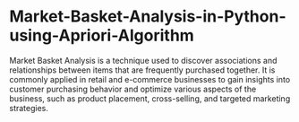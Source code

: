 # Market-Basket-Analysis-in-Python-using-Apriori-Algorithm
Market Basket Analysis is a technique used to discover associations and relationships between items that are frequently purchased together. It is commonly applied in retail and e-commerce businesses to gain insights into customer purchasing behavior and optimize various aspects of the business, such as product placement, cross-selling, and targeted marketing strategies.
